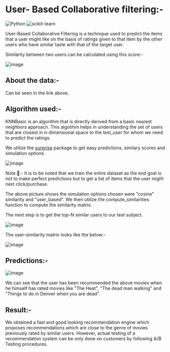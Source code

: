# User- Based Collaborative filtering:-

![Python](https://img.shields.io/badge/python-3670A0?style=for-the-badge&logo=python&logoColor=ffdd54) ![scikit-learn](https://img.shields.io/badge/scikit--learn-%23F7931E.svg?style=for-the-badge&logo=scikit-learn&logoColor=white)

User-Based Collaborative Filtering is a technique used to predict the items that a user might like on the basis of ratings given to that item by the other users who have similar taste with that of the target user.

Similarity between two users can be calculated using this score:-

![image](https://user-images.githubusercontent.com/100412162/178848297-468a0e72-b18c-4186-a84c-b1b981461b0f.png)

## About the data:-

Can be seen in the link above.

## Algorithm used:-

KNNBasic is an algorithm that is directly derived from a basic nearest neighbors approach. This algotihm helps in understanding the set of users that are closest in n-dimensional space to the test_user for whom we need to predict the ratings.

We utilize the [surprise](https://surprise.readthedocs.io/en/stable/getting_started.html#basic-usage) package to get easy predictions, similary scores and simulation options.

![image](https://user-images.githubusercontent.com/100412162/178848896-423f76a6-c05d-423e-8193-cf19b3f94f9e.png)

Note 📝:- It is to be noted that we train the entire dataset as the end goal is not to make perfect predictions but to get a list of items that the user might next click/purchase.

The above picture shows the simulation options chosen were "cosine" similarity and "user_based". We then utilize the compute_similarities function to compute the similarity matrix.

The next step is to get the top-N similar users to our test subject.

![image](https://user-images.githubusercontent.com/100412162/178849295-656c9ee7-ab60-41da-9ce7-c26c5954299a.png)

The user-similarity matrix looks like the below:-

![image](https://user-images.githubusercontent.com/100412162/178849802-89ab7693-c949-4e4d-bd80-e383f50bfc63.png)

## Predictions:-

![image](https://user-images.githubusercontent.com/100412162/178849531-c6264e10-b31b-4fcb-9b6a-1183a0bed9fe.png)

We can see that the user has been recommended the above movies when he himself has rated movies like "The Heat", "The dead man walking" and "Things to do in Denver when you are dead".

## Result:-

We obtained a fast and good looking recommendation engine which proposes recommendations which are close to the genre of movies previously rated by similar users. However, actual testing of a recommendation system can be only done on customers by following A/B Testing procedures.
